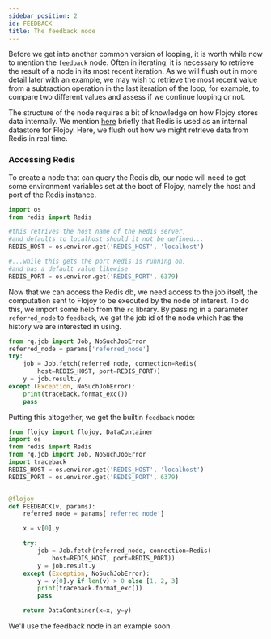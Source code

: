 ```yaml
---
sidebar_position: 2
id: FEEDBACK
title: The feedback node
---
```


Before we get into another common version of looping, it is worth while now to mention the `feedback` node. Often in iterating, it is necessary to retrieve the result of a node in its most recent iteration. As we will flush out in more detail later with an example, we may wish to retrieve the most recent value from a subtraction operation in the last iteration of the loop, for example, to compare two different values and assess if we continue looping or not. 

The structure of the node requires a bit of knowledge on how Flojoy stores data internally. We mention [here](/getting-started/architecture) briefly that Redis is used as an internal datastore for Flojoy. Here, we flush out how we might retrieve data from Redis in real time.

### Accessing Redis

To create a node that can query the Redis db, our node will need to get some environment variables set at the boot of Flojoy, namely the host and port of the Redis instance.
```python
import os
from redis import Redis

#this retrives the host name of the Redis server, 
#and defaults to localhost should it not be defined...
REDIS_HOST = os.environ.get('REDIS_HOST', 'localhost')

#...while this gets the port Redis is running on,
#and has a default value likewise
REDIS_PORT = os.environ.get('REDIS_PORT', 6379)
```

Now that we can access the Redis db, we need access to the job itself, the computation sent to Flojoy to be executed by the node of interest. To do this, we import some help from the `rq` library. By passing in a parameter `referred_node` to `feedback`, we get the job id of the node which has the history we are interested in using.
```python
from rq.job import Job, NoSuchJobError
referred_node = params['referred_node']
try:
    job = Job.fetch(referred_node, connection=Redis(
        host=REDIS_HOST, port=REDIS_PORT))
    y = job.result.y
except (Exception, NoSuchJobError):
    print(traceback.format_exc())
    pass

```

Putting this altogether, we get the builtin `feedback` node:

```python {title='feedback.py'}
from flojoy import flojoy, DataContainer
import os
from redis import Redis
from rq.job import Job, NoSuchJobError
import traceback
REDIS_HOST = os.environ.get('REDIS_HOST', 'localhost')
REDIS_PORT = os.environ.get('REDIS_PORT', 6379)


@flojoy
def FEEDBACK(v, params):
    referred_node = params['referred_node']

    x = v[0].y

    try:
        job = Job.fetch(referred_node, connection=Redis(
            host=REDIS_HOST, port=REDIS_PORT))
        y = job.result.y
    except (Exception, NoSuchJobError):
        y = v[0].y if len(v) > 0 else [1, 2, 3]
        print(traceback.format_exc())
        pass

    return DataContainer(x=x, y=y)
```

We'll use the feedback node in an example soon.


